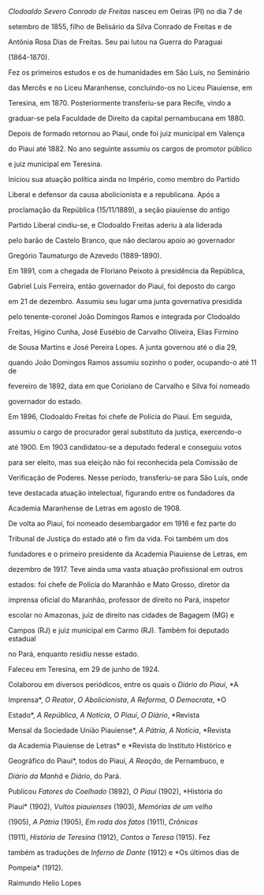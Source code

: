

*Clodoaldo Severo Conrado de Freitas* nasceu em Oeiras (PI) no dia 7 de

setembro de 1855, filho de Belisário da Silva Conrado de Freitas e de

Antônia Rosa Dias de Freitas. Seu pai lutou na Guerra do Paraguai

(1864-1870).



Fez os primeiros estudos e os de humanidades em São Luís, no Seminário

das Mercês e no Liceu Maranhense, concluindo-os no Liceu Piauiense, em

Teresina, em 1870. Posteriormente transferiu-se para Recife, vindo a

graduar-se pela Faculdade de Direito da capital pernambucana em 1880.

Depois de formado retornou ao Piauí, onde foi juiz municipal em Valença

do Piauí até 1882. No ano seguinte assumiu os cargos de promotor público

e juiz municipal em Teresina.



Iniciou sua atuação política ainda no Império, como membro do Partido

Liberal e defensor da causa abolicionista e a republicana. Após a

proclamação da República (15/11/1889), a seção piauiense do antigo

Partido Liberal cindiu-se, e Clodoaldo Freitas aderiu à ala liderada

pelo barão de Castelo Branco, que não declarou apoio ao governador

Gregório Taumaturgo de Azevedo (1889-1890).



Em 1891, com a chegada de Floriano Peixoto à presidência da República,

Gabriel Luís Ferreira, então governador do Piauí, foi deposto do cargo

em 21 de dezembro. Assumiu seu lugar uma junta governativa presidida

pelo tenente-coronel João Domingos Ramos e integrada por Clodoaldo

Freitas, Higino Cunha, José Eusébio de Carvalho Oliveira, Elias Firmino

de Sousa Martins e José Pereira Lopes. A junta governou até o dia 29,

quando João Domingos Ramos assumiu sozinho o poder, ocupando-o até 11 de

fevereiro de 1892, data em que Coriolano de Carvalho e Silva foi nomeado

governador do estado.



Em 1896, Clodoaldo Freitas foi chefe de Polícia do Piauí. Em seguida,

assumiu o cargo de procurador geral substituto da justiça, exercendo-o

até 1900. Em 1903 candidatou-se a deputado federal e conseguiu votos

para ser eleito, mas sua eleição não foi reconhecida pela Comissão de

Verificação de Poderes. Nesse período, transferiu-se para São Luís, onde

teve destacada atuação intelectual, figurando entre os fundadores da

Academia Maranhense de Letras em agosto de 1908.



De volta ao Piauí, foi nomeado desembargador em 1916 e fez parte do

Tribunal de Justiça do estado até o fim da vida. Foi também um dos

fundadores e o primeiro presidente da Academia Piauiense de Letras, em

dezembro de 1917. Teve ainda uma vasta atuação profissional em outros

estados: foi chefe de Polícia do Maranhão e Mato Grosso, diretor da

imprensa oficial do Maranhão, professor de direito no Pará, inspetor

escolar no Amazonas, juiz de direito nas cidades de Bagagem (MG) e

Campos (RJ) e juiz municipal em Carmo (RJ). Também foi deputado estadual

no Pará, enquanto residiu nesse estado.



Faleceu em Teresina, em 29 de junho de 1924.



Colaborou em diversos periódicos, entre os quais o *Diário do Piauí*, *A

Imprensa*, *O Reator*, *O Abolicionista*, *A Reforma*, *O Democrata*, *O

Estado*, *A República*, *A Notícia*, *O Piauí*, *O Diário*, *Revista

Mensal da Sociedade União Piauiense*, *A Pátria*, *A Notícia*, *Revista

da Academia Piauiense de Letras* e *Revista do Instituto Histórico e

Geográfico do Piauí*, todos do Piauí, *A Reação*, de Pernambuco, e

*Diário da Manhã* e *Diário*, do Pará.



Publicou *Fatores do Coelhado* (1892), *O Piauí* (1902), *História do

Piauí* (1902), *Vultos piauienses* (1903), *Memórias de um velho*

(1905), *A Pátria* (1905), *Em roda dos fatos* (1911), *Crônicas*

(1911), *História de Teresina* (1912), *Contos a Teresa* (1915). Fez

também as traduções de *Inferno de Dante* (1912) e *Os últimos dias de

Pompeia* (1912).



Raimundo Helio Lopes



